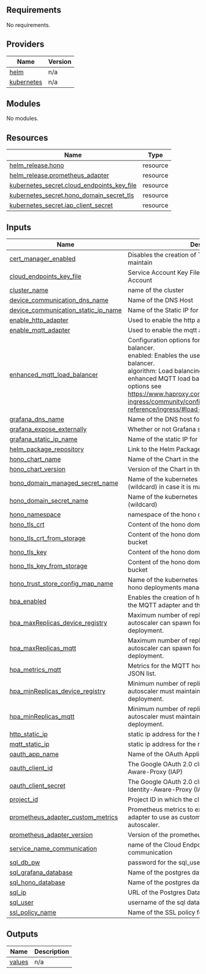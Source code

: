 <!-- BEGIN_TF_DOCS -->
## Requirements

No requirements.

## Providers

| Name | Version |
|------|---------|
| <a name="provider_helm"></a> [helm](#provider\_helm) | n/a |
| <a name="provider_kubernetes"></a> [kubernetes](#provider\_kubernetes) | n/a |

## Modules

No modules.

## Resources

| Name | Type |
|------|------|
| [helm_release.hono](https://registry.terraform.io/providers/hashicorp/helm/latest/docs/resources/release) | resource |
| [helm_release.prometheus_adapter](https://registry.terraform.io/providers/hashicorp/helm/latest/docs/resources/release) | resource |
| [kubernetes_secret.cloud_endpoints_key_file](https://registry.terraform.io/providers/hashicorp/kubernetes/latest/docs/resources/secret) | resource |
| [kubernetes_secret.hono_domain_secret_tls](https://registry.terraform.io/providers/hashicorp/kubernetes/latest/docs/resources/secret) | resource |
| [kubernetes_secret.iap_client_secret](https://registry.terraform.io/providers/hashicorp/kubernetes/latest/docs/resources/secret) | resource |

## Inputs

| Name | Description | Type | Default | Required |
|------|-------------|------|---------|:--------:|
| <a name="input_cert_manager_enabled"></a> [cert\_manager\_enabled](#input\_cert\_manager\_enabled) | Disables the creation of TLS secrets to manually maintain | `bool` | n/a | yes |
| <a name="input_cloud_endpoints_key_file"></a> [cloud\_endpoints\_key\_file](#input\_cloud\_endpoints\_key\_file) | Service Account Key File for Cloud Endpoints Service Account | `string` | n/a | yes |
| <a name="input_cluster_name"></a> [cluster\_name](#input\_cluster\_name) | name of the cluster | `string` | n/a | yes |
| <a name="input_device_communication_dns_name"></a> [device\_communication\_dns\_name](#input\_device\_communication\_dns\_name) | Name of the DNS Host | `string` | n/a | yes |
| <a name="input_device_communication_static_ip_name"></a> [device\_communication\_static\_ip\_name](#input\_device\_communication\_static\_ip\_name) | Name of the Static IP for External Ingress | `string` | n/a | yes |
| <a name="input_enable_http_adapter"></a> [enable\_http\_adapter](#input\_enable\_http\_adapter) | Used to enable the http adapter | `bool` | n/a | yes |
| <a name="input_enable_mqtt_adapter"></a> [enable\_mqtt\_adapter](#input\_enable\_mqtt\_adapter) | Used to enable the mqtt adapter | `bool` | n/a | yes |
| <a name="input_enhanced_mqtt_load_balancer"></a> [enhanced\_mqtt\_load\_balancer](#input\_enhanced\_mqtt\_load\_balancer) | Configuration options for the enhanced MQTT load balancer.<br>  enabled: Enables the use of the enhanced MQTT load balancer.<br>  algorithm: Load balancing algorithm used by the enhanced MQTT load balancer. For a list of possible options see https://www.haproxy.com/documentation/kubernetes-ingress/community/configuration-reference/ingress/#load-balance . | <pre>object({<br>    enabled       = bool<br>    algorithm     = string<br>  })</pre> | n/a | yes |
| <a name="input_grafana_dns_name"></a> [grafana\_dns\_name](#input\_grafana\_dns\_name) | Name of the DNS host for Grafana | `string` | n/a | yes |
| <a name="input_grafana_expose_externally"></a> [grafana\_expose\_externally](#input\_grafana\_expose\_externally) | Whether or not Grafana should be exposed externally. | `bool` | n/a | yes |
| <a name="input_grafana_static_ip_name"></a> [grafana\_static\_ip\_name](#input\_grafana\_static\_ip\_name) | Name of the static IP for external ingress. | `string` | n/a | yes |
| <a name="input_helm_package_repository"></a> [helm\_package\_repository](#input\_helm\_package\_repository) | Link to the Helm Package for the Hono Deployment | `string` | n/a | yes |
| <a name="input_hono_chart_name"></a> [hono\_chart\_name](#input\_hono\_chart\_name) | Name of the Chart in the Repository | `string` | n/a | yes |
| <a name="input_hono_chart_version"></a> [hono\_chart\_version](#input\_hono\_chart\_version) | Version of the Chart in the Repository | `string` | n/a | yes |
| <a name="input_hono_domain_managed_secret_name"></a> [hono\_domain\_managed\_secret\_name](#input\_hono\_domain\_managed\_secret\_name) | Name of the kubernetes secret for the hono domain (wildcard) in case it is managed by cert-manager | `string` | n/a | yes |
| <a name="input_hono_domain_secret_name"></a> [hono\_domain\_secret\_name](#input\_hono\_domain\_secret\_name) | Name of the kubernetes secret for the hono domain (wildcard) | `string` | n/a | yes |
| <a name="input_hono_namespace"></a> [hono\_namespace](#input\_hono\_namespace) | namespace of the hono deployment | `string` | n/a | yes |
| <a name="input_hono_tls_crt"></a> [hono\_tls\_crt](#input\_hono\_tls\_crt) | Content of the hono domain tls Cert File | `string` | n/a | yes |
| <a name="input_hono_tls_crt_from_storage"></a> [hono\_tls\_crt\_from\_storage](#input\_hono\_tls\_crt\_from\_storage) | Content of the hono domain tls Cert File from storage bucket | `string` | n/a | yes |
| <a name="input_hono_tls_key"></a> [hono\_tls\_key](#input\_hono\_tls\_key) | Content of the hono domain tls Key File | `string` | n/a | yes |
| <a name="input_hono_tls_key_from_storage"></a> [hono\_tls\_key\_from\_storage](#input\_hono\_tls\_key\_from\_storage) | Content of the hono domain tls Key File from storage bucket | `string` | n/a | yes |
| <a name="input_hono_trust_store_config_map_name"></a> [hono\_trust\_store\_config\_map\_name](#input\_hono\_trust\_store\_config\_map\_name) | Name of the kubernetes trust store config map for the hono deployments managed by trust-manager. | `string` | n/a | yes |
| <a name="input_hpa_enabled"></a> [hpa\_enabled](#input\_hpa\_enabled) | Enables the creation of horizontal pod autoscaler for the MQTT adapter and the device registry. | `bool` | n/a | yes |
| <a name="input_hpa_maxReplicas_device_registry"></a> [hpa\_maxReplicas\_device\_registry](#input\_hpa\_maxReplicas\_device\_registry) | Maximum number of replicas that the horizontal pod autoscaler can spawn for the device registry deployment. | `number` | n/a | yes |
| <a name="input_hpa_maxReplicas_mqtt"></a> [hpa\_maxReplicas\_mqtt](#input\_hpa\_maxReplicas\_mqtt) | Maximum number of replicas that the horizontal pod autoscaler can spawn for the MQTT adapter deployment. | `number` | n/a | yes |
| <a name="input_hpa_metrics_mqtt"></a> [hpa\_metrics\_mqtt](#input\_hpa\_metrics\_mqtt) | Metrics for the MQTT horizontal pod autoscaler as JSON list. | `any` | n/a | yes |
| <a name="input_hpa_minReplicas_device_registry"></a> [hpa\_minReplicas\_device\_registry](#input\_hpa\_minReplicas\_device\_registry) | Minimum number of replicas that the horizontal pod autoscaler must maintain for the device registry deployment. | `number` | n/a | yes |
| <a name="input_hpa_minReplicas_mqtt"></a> [hpa\_minReplicas\_mqtt](#input\_hpa\_minReplicas\_mqtt) | Minimum number of replicas that the horizontal pod autoscaler must maintain for the MQTT adapter deployment. | `number` | n/a | yes |
| <a name="input_http_static_ip"></a> [http\_static\_ip](#input\_http\_static\_ip) | static ip address for the http loadbalancer | `string` | n/a | yes |
| <a name="input_mqtt_static_ip"></a> [mqtt\_static\_ip](#input\_mqtt\_static\_ip) | static ip address for the mqtt loadbalancer | `string` | n/a | yes |
| <a name="input_oauth_app_name"></a> [oauth\_app\_name](#input\_oauth\_app\_name) | Name of the OAuth Application | `string` | n/a | yes |
| <a name="input_oauth_client_id"></a> [oauth\_client\_id](#input\_oauth\_client\_id) | The Google OAuth 2.0 client ID used in the Identity-Aware-Proxy (IAP) | `string` | n/a | yes |
| <a name="input_oauth_client_secret"></a> [oauth\_client\_secret](#input\_oauth\_client\_secret) | The Google OAuth 2.0 client secret used in the Identity-Aware-Proxy (IAP) | `string` | n/a | yes |
| <a name="input_project_id"></a> [project\_id](#input\_project\_id) | Project ID in which the cluster is present | `string` | n/a | yes |
| <a name="input_prometheus_adapter_custom_metrics"></a> [prometheus\_adapter\_custom\_metrics](#input\_prometheus\_adapter\_custom\_metrics) | Prometheus metrics to expose via the prometheus adapter to use as custom metrics in horizontal pod autoscaler. | `any` | n/a | yes |
| <a name="input_prometheus_adapter_version"></a> [prometheus\_adapter\_version](#input\_prometheus\_adapter\_version) | Version of the prometheus-adapter helm chart. | `string` | n/a | yes |
| <a name="input_service_name_communication"></a> [service\_name\_communication](#input\_service\_name\_communication) | name of the Cloud Endpoint service for device communication | `string` | n/a | yes |
| <a name="input_sql_db_pw"></a> [sql\_db\_pw](#input\_sql\_db\_pw) | password for the sql\_user for the database | `string` | n/a | yes |
| <a name="input_sql_grafana_database"></a> [sql\_grafana\_database](#input\_sql\_grafana\_database) | Name of the postgres database for Grafana. | `string` | n/a | yes |
| <a name="input_sql_hono_database"></a> [sql\_hono\_database](#input\_sql\_hono\_database) | Name of the postgres database for Hono. | `string` | n/a | yes |
| <a name="input_sql_ip"></a> [sql\_ip](#input\_sql\_ip) | URL of the Postgres Database | `string` | n/a | yes |
| <a name="input_sql_user"></a> [sql\_user](#input\_sql\_user) | username of the sql database username | `string` | n/a | yes |
| <a name="input_ssl_policy_name"></a> [ssl\_policy\_name](#input\_ssl\_policy\_name) | Name of the SSL policy for external ingress | `string` | n/a | yes |

## Outputs

| Name | Description |
|------|-------------|
| <a name="output_values"></a> [values](#output\_values) | n/a |
<!-- END_TF_DOCS -->